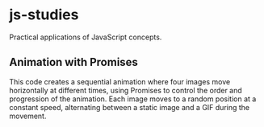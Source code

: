 # js-studies
Practical applications of JavaScript concepts.

## Animation with Promises

This code creates a sequential animation where four images move horizontally at different times, using Promises to control the order and progression of the animation. Each image moves to a random position at a constant speed, alternating between a static image and a GIF during the movement.